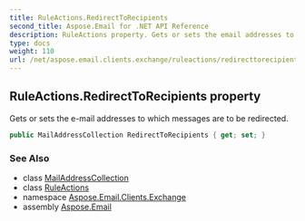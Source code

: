 ```yaml
---
title: RuleActions.RedirectToRecipients
second_title: Aspose.Email for .NET API Reference
description: RuleActions property. Gets or sets the email addresses to which messages are to be redirected
type: docs
weight: 110
url: /net/aspose.email.clients.exchange/ruleactions/redirecttorecipients/
---
```

## RuleActions.RedirectToRecipients property

Gets or sets the e-mail addresses to which messages are to be redirected.

```csharp
public MailAddressCollection RedirectToRecipients { get; set; }
```

### See Also

* class [MailAddressCollection](../../../aspose.email/mailaddresscollection/)
* class [RuleActions](../)
* namespace [Aspose.Email.Clients.Exchange](../../ruleactions/)
* assembly [Aspose.Email](../../../)



